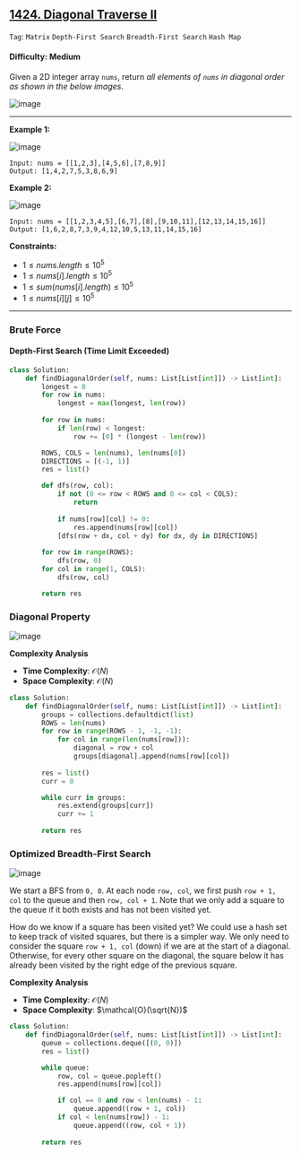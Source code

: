 ## [1424. Diagonal Traverse II](https://leetcode.com/problems/diagonal-traverse-ii)

```Tag```: ```Matrix``` ```Depth-First Search``` ```Breadth-First Search``` ```Hash Map```

#### Difficulty: Medium

Given a 2D integer array ```nums```, return _all elements of ```nums``` in diagonal order as shown in the below images_.

![image](https://github.com/quananhle/Python/assets/35042430/2526b7d2-bb65-456c-a6aa-4d3750442a92)

---

__Example 1:__

![image](https://assets.leetcode.com/uploads/2020/04/08/sample_1_1784.png)
```
Input: nums = [[1,2,3],[4,5,6],[7,8,9]]
Output: [1,4,2,7,5,3,8,6,9]
```

__Example 2:__

![image](https://assets.leetcode.com/uploads/2020/04/08/sample_2_1784.png)
```
Input: nums = [[1,2,3,4,5],[6,7],[8],[9,10,11],[12,13,14,15,16]]
Output: [1,6,2,8,7,3,9,4,12,10,5,13,11,14,15,16]
```

__Constraints:__

- $1 \le nums.length \le 10^5$
- $1 \le nums[i].length \le 10^5$
- $1 \le sum(nums[i].length) \le 10^5$
- $1 \le nums[i][j] \le 10^5$

---

### Brute Force

#### Depth-First Search (Time Limit Exceeded)

```Python
class Solution:
    def findDiagonalOrder(self, nums: List[List[int]]) -> List[int]:
        longest = 0
        for row in nums:
            longest = max(longest, len(row))
        
        for row in nums:
            if len(row) < longest:
                row += [0] * (longest - len(row))

        ROWS, COLS = len(nums), len(nums[0])
        DIRECTIONS = [(-1, 1)]
        res = list()

        def dfs(row, col):
            if not (0 <= row < ROWS and 0 <= col < COLS):
                return
            
            if nums[row][col] != 0:
                res.append(nums[row][col])
            [dfs(row + dx, col + dy) for dx, dy in DIRECTIONS]
        
        for row in range(ROWS):
            dfs(row, 0)
        for col in range(1, COLS):
            dfs(row, col)

        return res
```

### Diagonal Property

![image](https://leetcode.com/problems/diagonal-traverse-ii/Figures/1424/1.png)

__Complexity Analysis__

- __Time Complexity__: $\mathcal{O}(N)$
- __Space Complexity__: $\mathcal{O}(N)$

```Python
class Solution:
    def findDiagonalOrder(self, nums: List[List[int]]) -> List[int]:
        groups = collections.defaultdict(list)
        ROWS = len(nums)
        for row in range(ROWS - 1, -1, -1):
            for col in range(len(nums[row])):
                diagonal = row + col
                groups[diagonal].append(nums[row][col])
        
        res = list()
        curr = 0

        while curr in groups:
            res.extend(groups[curr])
            curr += 1
        
        return res
```

### Optimized Breadth-First Search

![image](https://leetcode.com/problems/diagonal-traverse-ii/Figures/1424/2.png)

We start a BFS from ```0, 0```. At each node ```row, col```, we first push ```row + 1, col``` to the queue and then ```row, col + 1```. Note that we only add a square to the queue if it both exists and has not been visited yet.

How do we know if a square has been visited yet? We could use a hash set to keep track of visited squares, but there is a simpler way. We only need to consider the square ```row + 1, col``` (down) if we are at the start of a diagonal. Otherwise, for every other square on the diagonal, the square below it has already been visited by the right edge of the previous square.

__Complexity Analysis__

- __Time Complexity__: $\mathcal{O}(N)$
- __Space Complexity__: $\mathcal{O}(\sqrt{N})$


```Python
class Solution:
    def findDiagonalOrder(self, nums: List[List[int]]) -> List[int]:
        queue = collections.deque([(0, 0)])
        res = list()

        while queue:
            row, col = queue.popleft()
            res.append(nums[row][col])

            if col == 0 and row < len(nums) - 1:
                queue.append((row + 1, col))
            if col < len(nums[row]) - 1:
                queue.append((row, col + 1))
            
        return res
```
